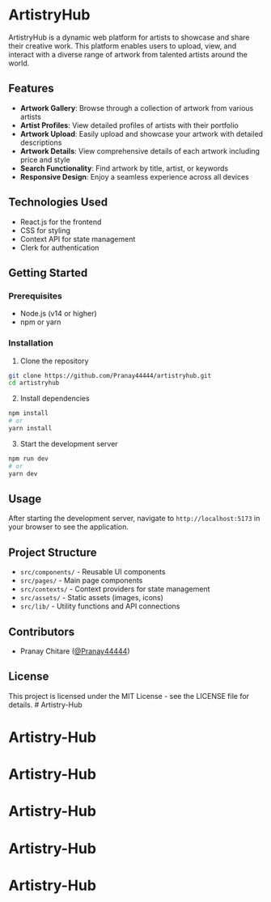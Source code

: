 # ArtistryHub

ArtistryHub is a dynamic web platform for artists to showcase and share their creative work. This platform enables users to upload, view, and interact with a diverse range of artwork from talented artists around the world.

## Features

- **Artwork Gallery**: Browse through a collection of artwork from various artists
- **Artist Profiles**: View detailed profiles of artists with their portfolio
- **Artwork Upload**: Easily upload and showcase your artwork with detailed descriptions
- **Artwork Details**: View comprehensive details of each artwork including price and style
- **Search Functionality**: Find artwork by title, artist, or keywords
- **Responsive Design**: Enjoy a seamless experience across all devices

## Technologies Used

- React.js for the frontend
- CSS for styling
- Context API for state management
- Clerk for authentication

## Getting Started

### Prerequisites

- Node.js (v14 or higher)
- npm or yarn

### Installation

1. Clone the repository
```bash
git clone https://github.com/Pranay44444/artistryhub.git
cd artistryhub
```

2. Install dependencies
```bash
npm install
# or
yarn install
```

3. Start the development server
```bash
npm run dev
# or
yarn dev
```

## Usage

After starting the development server, navigate to `http://localhost:5173` in your browser to see the application.

## Project Structure

- `src/components/` - Reusable UI components
- `src/pages/` - Main page components
- `src/contexts/` - Context providers for state management
- `src/assets/` - Static assets (images, icons)
- `src/lib/` - Utility functions and API connections

## Contributors

- Pranay Chitare ([@Pranay44444](https://github.com/Pranay44444))

## License

This project is licensed under the MIT License - see the LICENSE file for details. # Artistry-Hub
# Artistry-Hub
# Artistry-Hub
# Artistry-Hub
# Artistry-Hub
# Artistry-Hub
